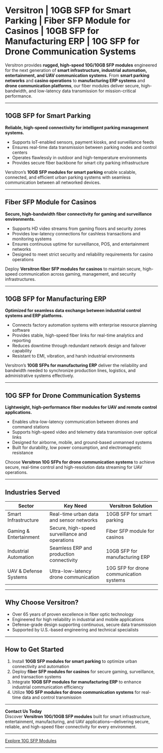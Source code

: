 # Versitron | 10GB SFP for Smart Parking | Fiber SFP Module for Casinos | 10GB SFP for Manufacturing ERP | 10G SFP for Drone Communication Systems

Versitron provides **rugged, high-speed 10G/10GB SFP modules** engineered for the next generation of **smart infrastructure, industrial automation, entertainment, and UAV communication systems**. From **smart parking networks** and **casino operations** to **manufacturing ERP systems** and **drone communication platforms**, our fiber modules deliver secure, high-bandwidth, and low-latency data transmission for mission-critical performance.

---

## 10GB SFP for Smart Parking

**Reliable, high-speed connectivity for intelligent parking management systems.**

- Supports IoT-enabled sensors, payment kiosks, and surveillance feeds  
- Ensures real-time data transmission between parking nodes and control centers  
- Operates flawlessly in outdoor and high-temperature environments  
- Provides secure fiber backbone for smart city parking infrastructure  

Versitron’s **10GB SFP modules for smart parking** enable scalable, connected, and efficient urban parking systems with seamless communication between all networked devices.

---

## Fiber SFP Module for Casinos

**Secure, high-bandwidth fiber connectivity for gaming and surveillance environments.**

- Supports HD video streams from gaming floors and security zones  
- Provides low-latency connections for cashless transactions and monitoring systems  
- Ensures continuous uptime for surveillance, POS, and entertainment networks  
- Designed to meet strict security and reliability requirements for casino operations  

Deploy **Versitron fiber SFP modules for casinos** to maintain secure, high-speed communication across gaming, management, and security infrastructures.

---

## 10GB SFP for Manufacturing ERP

**Optimized for seamless data exchange between industrial control systems and ERP platforms.**

- Connects factory automation systems with enterprise resource planning software  
- Provides stable, high-speed fiber links for real-time analytics and reporting  
- Reduces downtime through redundant network design and failover capability  
- Resistant to EMI, vibration, and harsh industrial environments  

Versitron’s **10GB SFPs for manufacturing ERP** deliver the reliability and bandwidth needed to synchronize production lines, logistics, and administrative systems effectively.

---

## 10G SFP for Drone Communication Systems

**Lightweight, high-performance fiber modules for UAV and remote control applications.**

- Enables ultra-low-latency communication between drones and command stations  
- Supports high-speed video and telemetry data transmission over optical links  
- Designed for airborne, mobile, and ground-based unmanned systems  
- Built for durability, low power consumption, and electromagnetic resistance  

Choose **Versitron 10G SFPs for drone communication systems** to achieve secure, real-time control and high-resolution data streaming for UAV operations.

---

## Industries Served

| Sector                  | Key Need                                          | Versitron Solution                            |
|--------------------------|--------------------------------------------------|-----------------------------------------------|
| Smart Infrastructure     | Real-time urban data and sensor networks         | 10GB SFP for smart parking                    |
| Gaming & Entertainment   | Secure, high-speed surveillance and operations   | Fiber SFP module for casinos                  |
| Industrial Automation    | Seamless ERP and production connectivity         | 10GB SFP for manufacturing ERP                |
| UAV & Defense Systems    | Ultra-low-latency drone communication            | 10G SFP for drone communication systems       |

---

## Why Choose Versitron?

- Over 65 years of proven excellence in fiber optic technology  
- Engineered for high reliability in industrial and mobile applications  
- Defense-grade design supporting continuous, secure data transmission  
- Supported by U.S.-based engineering and technical specialists  

---

## How to Get Started

1. Install **10GB SFP modules for smart parking** to optimize urban connectivity and automation  
2. Deploy **fiber SFP modules for casinos** for secure gaming, surveillance, and transaction systems  
3. Integrate **10GB SFP modules for manufacturing ERP** to enhance industrial communication efficiency  
4. Utilize **10G SFP modules for drone communication systems** for real-time data and control transmission  

---

**Contact Us Today**  
Discover **Versitron 10G/10GB SFP modules** built for smart infrastructure, entertainment, manufacturing, and UAV applications—delivering secure, reliable, and high-speed fiber connectivity for every environment.  

---

[Explore 10G SFP Modules](https://www.versitron.com/collections/10gb-sfp-modules)

---
